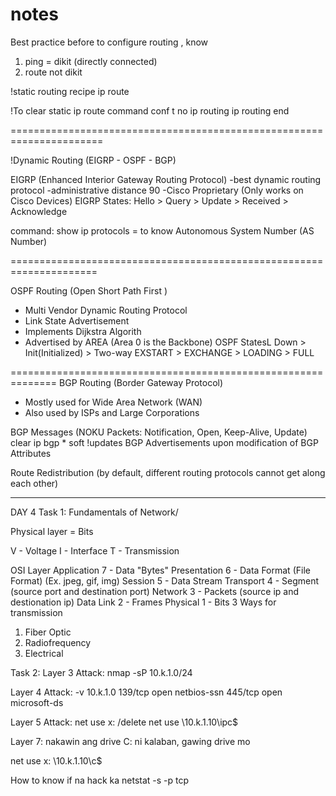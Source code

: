 # notes


Best practice before to configure routing , know 
1. ping = dikit (directly connected)
2. route not dikit 


!static routing recipe
ip route <not directly connected network IP> <subnet mask of NDCN> <Host IP of next hop>


!To clear static ip route command
conf t
 no ip routing
 ip routing
 end

======================================================================

!Dynamic Routing (EIGRP - OSPF - BGP)

EIGRP (Enhanced Interior Gateway Routing Protocol)
-best dynamic routing protocol
-administrative distance 90
-Cisco Proprietary (Only works on Cisco Devices)
EIGRP States: Hello > Query > Update > Received > Acknowledge


command:
show ip protocols = to know Autonomous System Number (AS Number)


=====================================================================

OSPF Routing (Open Short Path First )
- Multi Vendor Dynamic Routing Protocol
- Link State Advertisement
- Implements Dijkstra Algorith
- Advertised by AREA (Area 0 is the Backbone)
OSPF StatesL Down > Init(Initialized) > Two-way EXSTART > EXCHANGE > LOADING > FULL 


==============================================================
BGP Routing (Border Gateway Protocol)
- Mostly used for Wide Area Network (WAN)
- Also used by ISPs and Large Corporations 

BGP Messages
(NOKU Packets: Notification, Open, Keep-Alive, Update)
clear ip bgp * soft !updates BGP Advertisements upon modification of BGP Attributes

Route Redistribution
(by default, different routing protocols cannot get along each other)



**************************************************************************************************
DAY 4
Task 1:  Fundamentals of Network/

Physical layer = Bits

V - Voltage
I - Interface
T - Transmission



OSI Layer
Application 7 - Data "Bytes"
Presentation 6 - Data Format (File Format) (Ex. jpeg, gif, img)
Session 5 - Data Stream
Transport 4 - Segment (source port and destination port)
Network 3 - Packets (source ip and destionation ip)
Data Link 2 - Frames 
Physical 1 - Bits
3 Ways for transmission
1. Fiber Optic
2. Radiofrequency
3. Electrical 


Task 2:
Layer 3 Attack: nmap -sP 10.k.1.0/24

Layer 4 Attack: -v 10.k.1.0
139/tcp  open  netbios-ssn
445/tcp  open  microsoft-ds

Layer 5 Attack: 
net use x: /delete
net use \\10.k.1.10\ipc$


Layer 7: nakawin ang drive C: ni kalaban, gawing drive mo

net use x: \\10.k.1.10\c$

How to know if na hack ka
netstat -s -p tcp








































































